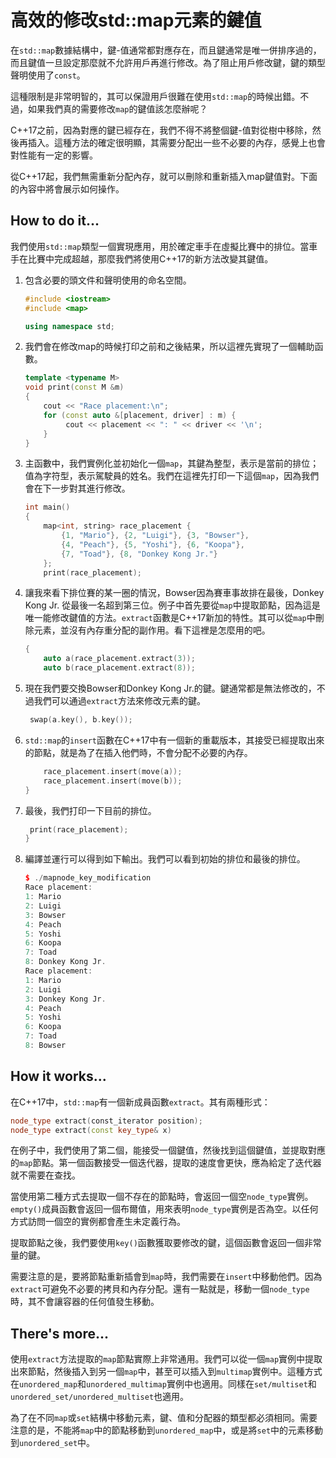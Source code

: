 # 高效的修改std::map元素的鍵值

在`std::map`數據結構中，鍵-值通常都對應存在，而且鍵通常是唯一併排序過的，而且鍵值一旦設定那麼就不允許用戶再進行修改。為了阻止用戶修改鍵，鍵的類型聲明使用了`const`。

這種限制是非常明智的，其可以保證用戶很難在使用`std::map`的時候出錯。不過，如果我們真的需要修改`map`的鍵值該怎麼辦呢？

C++17之前，因為對應的鍵已經存在，我們不得不將整個鍵-值對從樹中移除，然後再插入。這種方法的確定很明顯，其需要分配出一些不必要的內存，感覺上也會對性能有一定的影響。

從C++17起，我們無需重新分配內存，就可以刪除和重新插入map鍵值對。下面的內容中將會展示如何操作。

## How to do it...

我們使用`std::map`類型一個實現應用，用於確定車手在虛擬比賽中的排位。當車手在比賽中完成超越，那麼我們將使用C++17的新方法改變其鍵值。

1. 包含必要的頭文件和聲明使用的命名空間。

   ```c++
   #include <iostream>
   #include <map>
   
   using namespace std;
   ```

2. 我們會在修改map的時候打印之前和之後結果，所以這裡先實現了一個輔助函數。

   ```c++
   template <typename M>
   void print(const M &m)
   {
       cout << "Race placement:\n";
       for (const auto &[placement, driver] : m) {
      		cout << placement << ": " << driver << '\n';
       }
   }
   ```

3. 主函數中，我們實例化並初始化一個`map`，其鍵為整型，表示是當前的排位；值為字符型，表示駕駛員的姓名。我們在這裡先打印一下這個`map`，因為我們會在下一步對其進行修改。

   ```c++
   int main()
   {
       map<int, string> race_placement {
           {1, "Mario"}, {2, "Luigi"}, {3, "Bowser"},
           {4, "Peach"}, {5, "Yoshi"}, {6, "Koopa"},
           {7, "Toad"}, {8, "Donkey Kong Jr."}
       };
       print(race_placement);
   ```

4. 讓我來看下排位賽的某一圈的情況，Bowser因為賽車事故排在最後，Donkey Kong Jr. 從最後一名超到第三位。例子中首先要從`map`中提取節點，因為這是唯一能修改鍵值的方法。`extract`函數是C++17新加的特性。其可以從`map`中刪除元素，並沒有內存重分配的副作用。看下這裡是怎麼用的吧。

   ```c++
   {
       auto a(race_placement.extract(3));
       auto b(race_placement.extract(8)); 
   ```

5. 現在我們要交換Bowser和Donkey Kong Jr.的鍵。鍵通常都是無法修改的，不過我們可以通過`extract`方法來修改元素的鍵。

   ```c++
   	swap(a.key(), b.key());
   ```

6. `std::map`的`insert`函數在C++17中有一個新的重載版本，其接受已經提取出來的節點，就是為了在插入他們時，不會分配不必要的內存。

   ```c++
       race_placement.insert(move(a));
       race_placement.insert(move(b));
   }
   ```

7. 最後，我們打印一下目前的排位。

   ```c++
   	print(race_placement);
   }
   ```

8. 編譯並運行可以得到如下輸出。我們可以看到初始的排位和最後的排位。

   ```c++
   $ ./mapnode_key_modification
   Race placement:
   1: Mario
   2: Luigi
   3: Bowser
   4: Peach
   5: Yoshi
   6: Koopa
   7: Toad
   8: Donkey Kong Jr.
   Race placement:
   1: Mario
   2: Luigi
   3: Donkey Kong Jr.
   4: Peach
   5: Yoshi
   6: Koopa
   7: Toad
   8: Bowser
   ```

## How it works...

在C++17中，`std::map`有一個新成員函數`extract`。其有兩種形式：

```c++
node_type extract(const_iterator position);
node_type extract(const key_type& x)
```

在例子中，我們使用了第二個，能接受一個鍵值，然後找到這個鍵值，並提取對應的`map`節點。第一個函數接受一個迭代器，提取的速度會更快，應為給定了迭代器就不需要在查找。

當使用第二種方式去提取一個不存在的節點時，會返回一個空`node_type`實例。`empty()`成員函數會返回一個布爾值，用來表明`node_type`實例是否為空。以任何方式訪問一個空的實例都會產生未定義行為。

提取節點之後，我們要使用`key()`函數獲取要修改的鍵，這個函數會返回一個非常量的鍵。

需要注意的是，要將節點重新插會到`map`時，我們需要在`insert`中移動他們。因為`extract`可避免不必要的拷貝和內存分配。還有一點就是，移動一個`node_type`時，其不會讓容器的任何值發生移動。

## There's more...

使用`extract`方法提取的`map`節點實際上非常通用。我們可以從一個`map`實例中提取出來節點，然後插入到另一個`map`中，甚至可以插入到`multimap`實例中。這種方式在`unordered_map`和`unordered_multimap`實例中也適用。同樣在`set/multiset`和`unordered_set/unordered_multiset`也適用。

為了在不同`map`或`set`結構中移動元素，鍵、值和分配器的類型都必須相同。需要注意的是，不能將`map`中的節點移動到`unordered_map`中，或是將`set`中的元素移動到`unordered_set`中。

